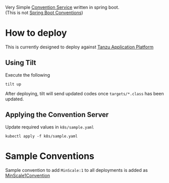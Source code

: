 Very Simple [Convention Service](https://github.com/vmware-tanzu/cartographer-conventions) written in spring boot.  
(This is not [Spring Boot Conventions](https://github.com/vmware-tanzu/cartographer-conventions/tree/main/samples/spring-convention-server))

# How to deploy

This is currently designed to deploy against 
[Tanzu Application Platform](https://docs.vmware.com/en/VMware-Tanzu-Application-Platform/1.1/tap/GUID-install-intro.html)

## Using Tilt

Execute the following

```
tilt up
```

After deploying, tilt will send updated codes once `targets/*.class` has been updated.

## Applying the Convention Server

Update required values in `k8s/sample.yaml`

```
kubectl apply -f k8s/sample.yaml
```

# Sample Conventions

Sample convention to add `MinScale:1` to all deployments is added as [MinScale1Convention](src/main/jp/vmware/tanzu/mhoshivm/conventionviaspring/convention)
